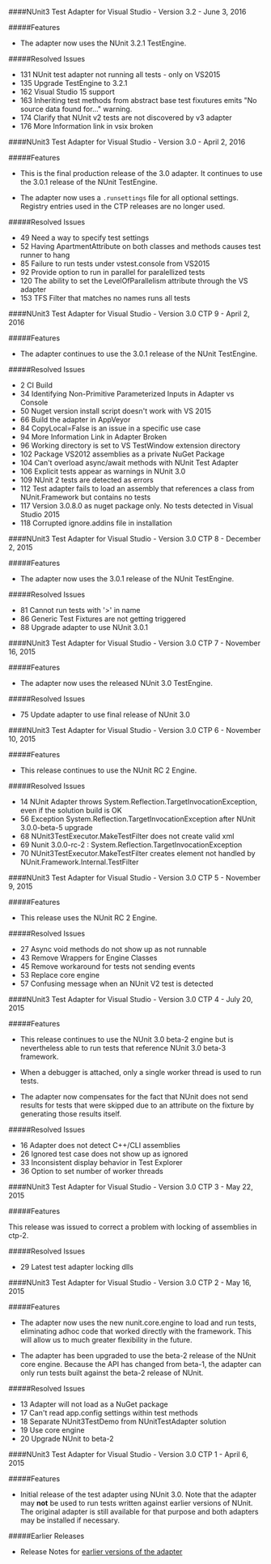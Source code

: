 ####NUnit3 Test Adapter for Visual Studio - Version 3.2 - June 3, 2016

#####Features

 * The adapter now uses the NUnit 3.2.1 TestEngine.

#####Resolved Issues

 * 131 NUnit test adapter not running all tests - only on VS2015
 * 135 Upgrade TestEngine to 3.2.1
 * 162 Visual Studio 15 support
 * 163 Inheriting test methods from abstract base test fixutures emits "No source data found for..." warning.
 * 174 Clarify that NUnit v2 tests are not discovered by v3 adapter
 * 176 More Information link in vsix broken

####NUnit3 Test Adapter for Visual Studio - Version 3.0 - April 2, 2016

#####Features

 * This is the final production release of the 3.0 adapter. It continues to use the 3.0.1 release of the NUnit TestEngine.

 * The adapter now uses a `.runsettings` file for all optional settings. Registry entries used in the CTP releases are no longer used.

#####Resolved Issues

 * 49 Need a way to specify test settings
 * 52 Having ApartmentAttribute on both classes and methods causes test runner to hang
 * 85 Failure to run tests under vstest.console from VS2015
 * 92 Provide option to run in parallel for paralellized tests
 * 120 The ability to set the LevelOfParallelism attribute through the VS adapter
 * 153 TFS Filter that matches no names runs all tests

####NUnit3 Test Adapter for Visual Studio - Version 3.0 CTP 9 - April 2, 2016

#####Features

 * The adapter continues to use the 3.0.1 release of the NUnit TestEngine.

#####Resolved Issues

 * 2 CI Build
 * 34 Identifying Non-Primitive Parameterized Inputs in Adapter vs Console
 * 50 Nuget version install script doesn't work with VS 2015
 * 66 Build the adapter in AppVeyor
 * 84 CopyLocal=False is an issue in a specific use case
 * 94 More Information Link in Adapter Broken
 * 96 Working directory is set to VS TestWindow extension directory
 * 102 Package VS2012 assemblies as a private NuGet Package
 * 104 Can't overload async/await methods with NUnit Test Adapter
 * 106 Explicit tests appear as warnings in NUnit 3.0
 * 109 NUnit 2 tests are detected as errors
 * 112 Test adapter fails to load an assembly that references a class from NUnit.Framework but contains no tests
 * 117 Version 3.0.8.0 as nuget package only. No tests detected in Visual Studio 2015
 * 118 Corrupted ignore.addins file in installation

####NUnit3 Test Adapter for Visual Studio - Version 3.0 CTP 8 - December 2, 2015

#####Features

 * The adapter now uses the 3.0.1 release of the NUnit TestEngine.

#####Resolved Issues

 * 81 Cannot run tests with '>' in name
 * 86 Generic Test Fixtures are not getting triggered
 * 88 Upgrade adapter to use NUnit 3.0.1

####NUnit3 Test Adapter for Visual Studio - Version 3.0 CTP 7 - November 16, 2015

#####Features

 * The adapter now uses the released NUnit 3.0 TestEngine.

#####Resolved Issues

 * 75 Update adapter to use final release of NUnit 3.0 

####NUnit3 Test Adapter for Visual Studio - Version 3.0 CTP 6 - November 10, 2015

#####Features

 * This release continues to use the NUnit RC 2 Engine.

#####Resolved Issues

 * 14 NUnit Adapter throws System.Reflection.TargetInvocationException, even if the solution build is OK
 * 56 Exception System.Reflection.TargetInvocationException after NUnit 3.0.0-beta-5 upgrade
 * 68 NUnit3TestExecutor.MakeTestFilter does not create valid xml
 * 69 Nunit 3.0.0-rc-2 : System.Reflection.TargetInvocationException
 * 70 NUnit3TestExecutor.MakeTestFilter creates element not handled by NUnit.Framework.Internal.TestFilter 

####NUnit3 Test Adapter for Visual Studio - Version 3.0 CTP 5 - November 9, 2015

#####Features

 * This release uses the NUnit RC 2 Engine.

#####Resolved Issues

 * 27 Async void methods do not show up as not runnable
 * 43 Remove Wrappers for Engine Classes
 * 45 Remove workaround for tests not sending events
 * 53 Replace core engine
 * 57 Confusing message when an NUnit V2 test is detected

####NUnit3 Test Adapter for Visual Studio - Version 3.0 CTP 4 - July 20, 2015

#####Features

 * This release continues to use the NUnit 3.0 beta-2 engine but is nevertheless able to run tests that reference NUnit 3.0 beta-3 framework.

 * When a debugger is attached, only a single worker thread is used to run tests.

 * The adapter now compensates for the fact that NUnit does not send results for tests that were skipped due to an attribute on the fixture by generating those results itself.

#####Resolved Issues

 * 16 Adapter does not detect C++/CLI assemblies
 * 26 Ignored test case does not show up as ignored
 * 33 Inconsistent display behavior in Test Explorer
 * 36 Option to set number of worker threads

####NUnit3 Test Adapter for Visual Studio - Version 3.0 CTP 3 - May 22, 2015

#####Features

This release was issued to correct a problem with locking of assemblies in ctp-2.

#####Resolved Issues

 * 29 Latest test adapter locking dlls

####NUnit3 Test Adapter for Visual Studio - Version 3.0 CTP 2 - May 16, 2015

#####Features

 * The adapter now uses the new nunit.core.engine to load and run tests, eliminating adhoc code that worked directly with the framework. This will allow us to much greater flexibility in the future.

 * The adapter has been upgraded to use the beta-2 release of the NUnit core engine. Because the API has changed from beta-1, the adapter can only run tests built against the beta-2 release of NUnit.

#####Resolved Issues

 * 13 Adapter will not load as a NuGet package
 * 17 Can't read app.config settings within test methods
 * 18 Separate NUnit3TestDemo from NUnitTestAdapter solution
 * 19 Use core engine
 * 20 Upgrade NUnit to beta-2

####NUnit3 Test Adapter for Visual Studio - Version 3.0 CTP 1 - April 6, 2015

#####Features

 * Initial release of the test adapter using NUnit 3.0. Note that the adapter may <b>not</b> be used to run tests written against earlier versions of NUnit. The original adapter is still available for that purpose and both adapters may be installed if necessary.

#####Earlier Releases

 * Release Notes for <a href="http://www.nunit.org/?p=vsTestAdapterReleaseNotes&r=2.6.4">earlier versions of the adapter</a>

